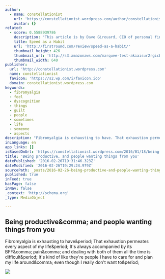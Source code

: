 ```yaml
---
author:
  - name: constellationist
    url: 'https://constellationist.wordpress.com/author/constellationist/'
    avatar: {}
related:
  - score: 0.5588939786
    description: "This article is by Dave Girouard, CEO of personal finance startup Upstart, and former President of Google Enterprise Apps. He's well known for building Google's enterprise apps division into a $1B+ global business. Here he shares his tips for making speed fundamental to your company."
    title: Speed as a Habit
    url: 'http://firstround.com/review/speed-as-a-habit/'
    thumbnail_height: 426
    thumbnail_url: 'http://s3.amazonaws.com/marquee-test-akiaisur2rgicbmpehea/8A0V9qL9TTic0g9CdcXm_Dave%20Hero.jpg'
    thumbnail_width: 640
publisher:
  url: 'http://constellationist.wordpress.com'
  name: constellationist
  favicon: 'https://s2.wp.com/i/favicon.ico'
  domain: constellationist.wordpress.com
keywords:
  - fibromyalgia
  - feel
  - dyscognition
  - things
  - guilt
  - people
  - sometimes
  - life
  - someone
  - aspects
description: "Fibromyalgia is exhausting to have. That exhaustion permeates every aspect of my life. It's always accompanied by its BFF, pain, and dealing with both of them all the time is difficult. It's kind of like they're people I have to care for and plan my life around, even though I really don't want to."
inLanguage: en
app_links: []
isBasedOnUrl: 'https://constellationist.wordpress.com/2016/01/18/being-productive-and-people-wanting-things-from-you/'
title: 'Being productive, and people wanting things from you'
datePublished: '2016-02-26T19:31:46.323Z'
dateModified: '2016-02-26T19:29:24.979Z'
sourcePath: _posts/2016-02-26-being-productive-and-people-wanting-things-from-you.md
published: true
inFeed: true
hasPage: false
inNav: false
_context: 'http://schema.org'
_type: MediaObject

---
```

<article style=""><h1>Being productive&amp;comma; and people wanting things from you</h1><p>Fibromyalgia is exhausting to have&amp;period; That exhaustion permeates every aspect of my life&amp;period; It's always accompanied by its BFF&amp;comma; pain&amp;comma; and dealing with both of them all the time is difficult&amp;period; It's kind of like they're people I have to care for and plan my life around&amp;comma; even though I really don't want to&amp;period;</p><img src="https://s0.wp.com/i/blank.jpg" /></article>